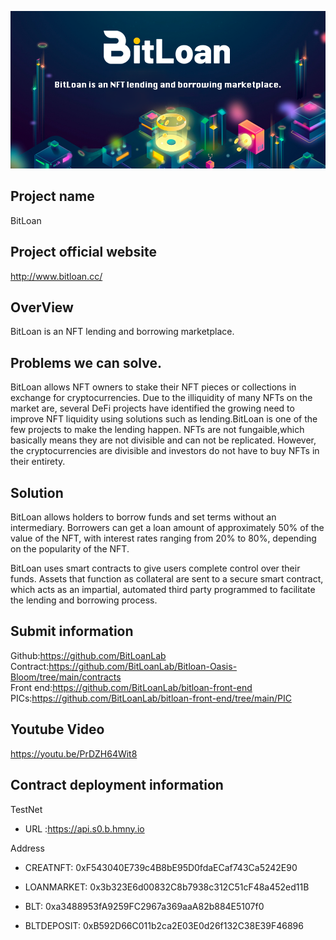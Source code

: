 ![](https://raw.githubusercontent.com/BitLoanLab/bitloan-front-end/main/PIC/Bitloan.jpg)
## Project name

BitLoan

## Project official website

http://www.bitloan.cc/

## OverView

BitLoan is an NFT lending and borrowing marketplace.

## Problems we can solve.

BitLoan allows NFT owners to stake their NFT pieces or collections in exchange for cryptocurrencies. Due to the illiquidity of many NFTs on the market are, several DeFi projects have identified the growing need to improve NFT liquidity using solutions such as lending.BitLoan is one of the few projects to make the lending happen. NFTs are not fungaible,which basically means they are not divisible and can not be replicated. However, the cryptocurrencies are divisible and investors do not have to buy NFTs in their entirety.

## Solution

BitLoan allows holders to borrow funds and set terms without an intermediary. Borrowers can get a loan amount of approximately 50% of the value of the NFT, with interest rates ranging from 20% to 80%, depending on the popularity of the NFT.

BitLoan uses smart contracts to give users complete control over their funds. Assets that function as collateral are sent to a secure smart contract, which acts as an impartial, automated third party programmed to facilitate the lending and borrowing process.

## Submit information

Github:https://github.com/BitLoanLab  
Contract:https://github.com/BitLoanLab/Bitloan-Oasis-Bloom/tree/main/contracts  
Front end:https://github.com/BitLoanLab/bitloan-front-end  
PICs:https://github.com/BitLoanLab/bitloan-front-end/tree/main/PIC  

## Youtube Video

https://youtu.be/PrDZH64Wit8

## Contract deployment information

TestNet 

- URL :https://api.s0.b.hmny.io

Address

- CREATNFT:
0xF543040E739c4B8bE95D0fdaECaf743Ca5242E90

- LOANMARKET:
0x3b323E6d00832C8b7938c312C51cF48a452ed11B

- BLT:
0xa3488953fA9259FC2967a369aaA82b884E5107f0

- BLTDEPOSIT:
0xB592D66C011b2ca2E03E0d26f132C38E39F46896
